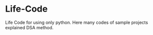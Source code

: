 # Life-Code
Life Code for using only python. Here many codes of sample projects explained DSA method.
